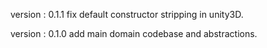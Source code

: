   version : 0.1.1
  fix default constructor stripping in unity3D.

  version : 0.1.0
  add main domain codebase and abstractions.